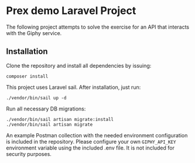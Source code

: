 # Prex demo Laravel Project

The following project attempts to solve the exercise for an API that interacts with the Giphy service.

## Installation

Clone the repository and install all dependencies by issuing:

`composer install`


This project uses Laravel sail. After installation, just run:

`./vendor/bin/sail up -d`


Run all necessary DB migrations:

```
./vendor/bin/sail artisan migrate:install
./vendor/bin/sail artisan migrate
```

An example Postman collection with the needed environment configuration is included in the repository.
Please configure your own `GIPHY_API_KEY` environment variable using the included .env file. It is not included for security purposes.
